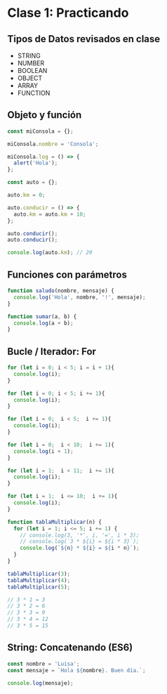 # Clase 1: Practicando

## Tipos de Datos revisados en clase

- STRING
- NUMBER
- BOOLEAN
- OBJECT
- ARRAY
- FUNCTION


## Objeto y función

```js
const miConsola = {};

miConsola.nombre = 'Consola';

miConsola.log = () => {
  alert('Hola');
};
```

```js
const auto = {};

auto.km = 0;

auto.conducir = () => {
  auto.km = auto.km + 10;
};

auto.conducir();
auto.conducir();

console.log(auto.km); // 20
```


## Funciones con parámetros

```js
function saludo(nombre, mensaje) {
  console.log('Hola', nombre, '!', mensaje);
}

function sumar(a, b) {
  console.log(a + b);
}
```

## Bucle / Iterador: For

```js
for (let i = 0; i < 5; i = i + 1){
  console.log(i);
}

for (let i = 0; i < 5; i += 1){
  console.log(i);
}
```

```js
for (let i = 0;  i < 5;  i += 1){
  console.log(i);
}

for (let i = 0;  i < 10;  i += 1){
  console.log(i + 1);
}

for (let i = 1;  i < 11;  i += 1){
  console.log(i);
}

for (let i = 1;  i <= 10;  i += 1){
  console.log(i);
}
```

```js
function tablaMultiplicar(n) {
  for (let i = 1; i <= 5; i += 1) {
    // console.log(3, '*', i, '=', i * 3);
    // console.log(`3 * ${i} = ${i * 3}`);
    console.log(`${n} * ${i} = ${i * n}`);
  }
}

tablaMultiplicar(3);
tablaMultiplicar(4);
tablaMultiplicar(5);

// 3 * 1 = 3
// 3 * 2 = 6
// 3 * 3 = 9
// 3 * 4 = 12
// 3 * 5 = 15
```

## String: Concatenando (ES6)

```js
const nombre = 'Luisa';
const mensaje = `Hola ${nombre}. Buen día.`;

console.log(mensaje);
```
